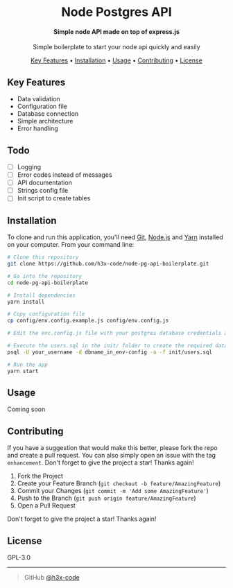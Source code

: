 <h1 align="center">
  <!--<br>
  <a href=""><img src="" alt="Logo" width="200"></a>
  <br>-->
  Node Postgres API
  <br>
</h1>

<h4 align="center">Simple node API made on top of express.js</h4>

<p align="center">
Simple boilerplate to start your node api quickly and easily
</p>

<p align="center">
  <a href="#key-features">Key Features</a> •
  <a href="#installation">Installation</a> •
  <a href="#usage">Usage</a> •
  <a href="#contributing">Contributing</a> •
  <a href="#license">License</a>
</p>

## Key Features

- Data validation
- Configuration file
- Database connection
- Simple architecture
- Error handling

## Todo

- [ ] Logging
- [ ] Error codes instead of messages
- [ ] API documentation
- [ ] Strings config file
- [ ] Init script to create tables

## Installation

To clone and run this application, you'll need [Git](https://git-scm.com), [Node.js](https://nodejs.org/en/download/) and [Yarn](https://yarnpkg.com/) installed on your computer. From your command line:

```bash
# Clone this repository
git clone https://github.com/h3x-code/node-pg-api-boilerplate.git

# Go into the repository
cd node-pg-api-boilerplate

# Install dependencies
yarn install

# Copy configuration file
cp config/env.config.example.js config/env.config.js

# Edit the enc.config.js file with your postgres database credentials and JWT secret.

# Execute the users.sql in the init/ folder to create the required database table.
psql -U your_username -d dbname_in_env-config -a -f init/users.sql

# Run the app
yarn start
```

## Usage

Coming soon

## Contributing

If you have a suggestion that would make this better, please fork the repo and create a pull request. You can also simply open an issue with the tag `enhancement`. Don't forget to give the project a star! Thanks again!

1. Fork the Project
2. Create your Feature Branch (`git checkout -b feature/AmazingFeature`)
3. Commit your Changes (`git commit -m 'Add some AmazingFeature'`)
4. Push to the Branch (`git push origin feature/AmazingFeature`)
5. Open a Pull Request

Don't forget to give the project a star! Thanks again!

## License

GPL-3.0

---

> GitHub [@h3x-code](https://github.com/h3x-code)
